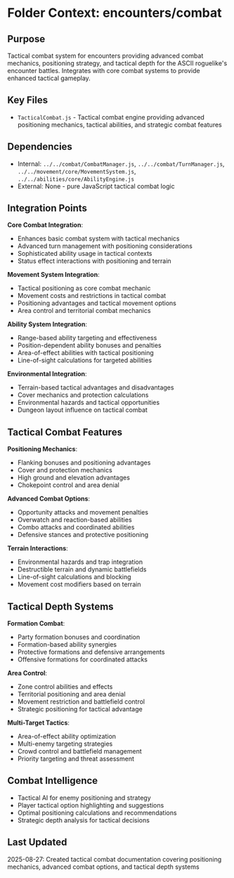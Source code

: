 # Folder Context: encounters/combat

## Purpose
Tactical combat system for encounters providing advanced combat mechanics, positioning strategy, and tactical depth for the ASCII roguelike's encounter battles. Integrates with core combat systems to provide enhanced tactical gameplay.

## Key Files
- `TacticalCombat.js` - Tactical combat engine providing advanced positioning mechanics, tactical abilities, and strategic combat features

## Dependencies
- Internal: `../../combat/CombatManager.js`, `../../combat/TurnManager.js`, `../../movement/core/MovementSystem.js`, `../../abilities/core/AbilityEngine.js`
- External: None - pure JavaScript tactical combat logic

## Integration Points
**Core Combat Integration**:
- Enhances basic combat system with tactical mechanics
- Advanced turn management with positioning considerations
- Sophisticated ability usage in tactical contexts
- Status effect interactions with positioning and terrain

**Movement System Integration**:
- Tactical positioning as core combat mechanic
- Movement costs and restrictions in tactical combat
- Positioning advantages and tactical movement options
- Area control and territorial combat mechanics

**Ability System Integration**:
- Range-based ability targeting and effectiveness
- Position-dependent ability bonuses and penalties
- Area-of-effect abilities with tactical positioning
- Line-of-sight calculations for targeted abilities

**Environmental Integration**:
- Terrain-based tactical advantages and disadvantages
- Cover mechanics and protection calculations
- Environmental hazards and tactical opportunities
- Dungeon layout influence on tactical combat

## Tactical Combat Features
**Positioning Mechanics**:
- Flanking bonuses and positioning advantages
- Cover and protection mechanics
- High ground and elevation advantages
- Chokepoint control and area denial

**Advanced Combat Options**:
- Opportunity attacks and movement penalties
- Overwatch and reaction-based abilities
- Combo attacks and coordinated abilities
- Defensive stances and protective positioning

**Terrain Interactions**:
- Environmental hazards and trap integration
- Destructible terrain and dynamic battlefields
- Line-of-sight calculations and blocking
- Movement cost modifiers based on terrain

## Tactical Depth Systems
**Formation Combat**:
- Party formation bonuses and coordination
- Formation-based ability synergies
- Protective formations and defensive arrangements
- Offensive formations for coordinated attacks

**Area Control**:
- Zone control abilities and effects
- Territorial positioning and area denial
- Movement restriction and battlefield control
- Strategic positioning for tactical advantage

**Multi-Target Tactics**:
- Area-of-effect ability optimization
- Multi-enemy targeting strategies
- Crowd control and battlefield management
- Priority targeting and threat assessment

## Combat Intelligence
- Tactical AI for enemy positioning and strategy
- Player tactical option highlighting and suggestions
- Optimal positioning calculations and recommendations
- Strategic depth analysis for tactical decisions

## Last Updated
2025-08-27: Created tactical combat documentation covering positioning mechanics, advanced combat options, and tactical depth systems